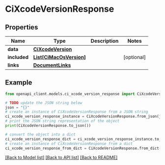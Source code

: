 # CiXcodeVersionResponse


## Properties

Name | Type | Description | Notes
------------ | ------------- | ------------- | -------------
**data** | [**CiXcodeVersion**](CiXcodeVersion.md) |  | 
**included** | [**List[CiMacOsVersion]**](CiMacOsVersion.md) |  | [optional] 
**links** | [**DocumentLinks**](DocumentLinks.md) |  | 

## Example

```python
from openapi_client.models.ci_xcode_version_response import CiXcodeVersionResponse

# TODO update the JSON string below
json = "{}"
# create an instance of CiXcodeVersionResponse from a JSON string
ci_xcode_version_response_instance = CiXcodeVersionResponse.from_json(json)
# print the JSON string representation of the object
print(CiXcodeVersionResponse.to_json())

# convert the object into a dict
ci_xcode_version_response_dict = ci_xcode_version_response_instance.to_dict()
# create an instance of CiXcodeVersionResponse from a dict
ci_xcode_version_response_from_dict = CiXcodeVersionResponse.from_dict(ci_xcode_version_response_dict)
```
[[Back to Model list]](../README.md#documentation-for-models) [[Back to API list]](../README.md#documentation-for-api-endpoints) [[Back to README]](../README.md)


